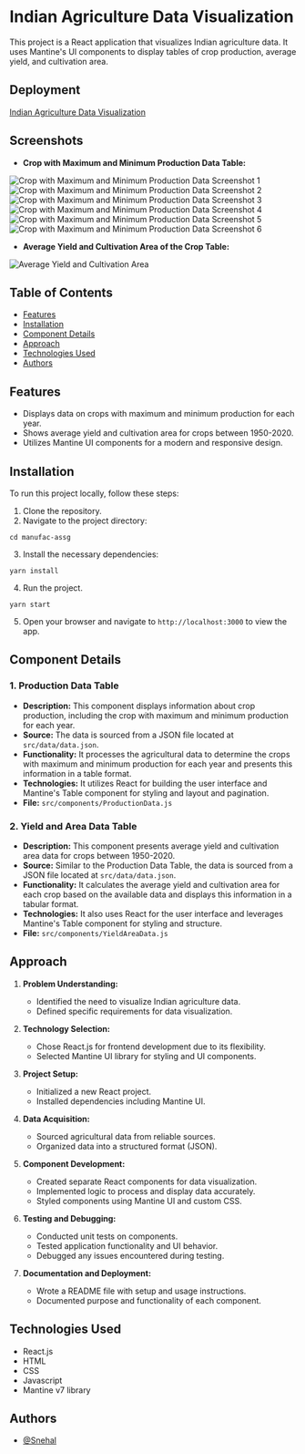 # Indian Agriculture Data Visualization

This project is a React application that visualizes Indian agriculture data. It uses Mantine's UI components to display tables of crop production, average yield, and cultivation area.

## Deployment

[Indian Agriculture Data Visualization](https://6651aecf9c181f1ae48e1666--bejewelled-torrone-615072.netlify.app/)

## Screenshots

- **Crop with Maximum and Minimum Production Data Table:**

![Crop with Maximum and Minimum Production Data Screenshot 1](/public/production-data.png)
![Crop with Maximum and Minimum Production Data Screenshot 2](/public/production-data_2.png)
![Crop with Maximum and Minimum Production Data Screenshot 3](/public/production-data_3.png)
![Crop with Maximum and Minimum Production Data Screenshot 4](/public/production-data_4.png)
![Crop with Maximum and Minimum Production Data Screenshot 5](/public/production-data_5.png)
![Crop with Maximum and Minimum Production Data Screenshot 6](/public/production-data_6.png)

- **Average Yield and Cultivation Area of the Crop Table:**

![Average Yield and Cultivation Area](/public/yeild-area-data.png)

## Table of Contents

- [Features](#features)
- [Installation](#installation)
- [Component Details](#component-details)
- [Approach](#approach)
- [Technologies Used](#technologies-used)
- [Authors](#authors)

## Features

- Displays data on crops with maximum and minimum production for each year.
- Shows average yield and cultivation area for crops between 1950-2020.
- Utilizes Mantine UI components for a modern and responsive design.

## Installation

To run this project locally, follow these steps:

1. Clone the repository.
2. Navigate to the project directory:

```
cd manufac-assg
```

3. Install the necessary dependencies:

```
yarn install
```

4. Run the project.

```
yarn start
```

5. Open your browser and navigate to `http://localhost:3000` to view the app.

## Component Details

### 1. Production Data Table

- **Description:** This component displays information about crop production, including the crop with maximum and minimum production for each year.
- **Source:** The data is sourced from a JSON file located at `src/data/data.json`.
- **Functionality:** It processes the agricultural data to determine the crops with maximum and minimum production for each year and presents this information in a table format.
- **Technologies:** It utilizes React for building the user interface and Mantine's Table component for styling and layout and pagination.
- **File:** `src/components/ProductionData.js`

### 2. Yield and Area Data Table

- **Description:** This component presents average yield and cultivation area data for crops between 1950-2020.
- **Source:** Similar to the Production Data Table, the data is sourced from a JSON file located at `src/data/data.json`.
- **Functionality:** It calculates the average yield and cultivation area for each crop based on the available data and displays this information in a tabular format.
- **Technologies:** It also uses React for the user interface and leverages Mantine's Table component for styling and structure.
- **File:** `src/components/YieldAreaData.js`

## Approach

1. **Problem Understanding:**

   - Identified the need to visualize Indian agriculture data.
   - Defined specific requirements for data visualization.

2. **Technology Selection:**

   - Chose React.js for frontend development due to its flexibility.
   - Selected Mantine UI library for styling and UI components.

3. **Project Setup:**

   - Initialized a new React project.
   - Installed dependencies including Mantine UI.

4. **Data Acquisition:**

   - Sourced agricultural data from reliable sources.
   - Organized data into a structured format (JSON).

5. **Component Development:**

   - Created separate React components for data visualization.
   - Implemented logic to process and display data accurately.
   - Styled components using Mantine UI and custom CSS.

6. **Testing and Debugging:**

   - Conducted unit tests on components.
   - Tested application functionality and UI behavior.
   - Debugged any issues encountered during testing.

7. **Documentation and Deployment:**
   - Wrote a README file with setup and usage instructions.
   - Documented purpose and functionality of each component.

## Technologies Used

- React.js
- HTML
- CSS
- Javascript
- Mantine v7 library

## Authors

- [@Snehal](https://github.com/Snehal-Salvi)
